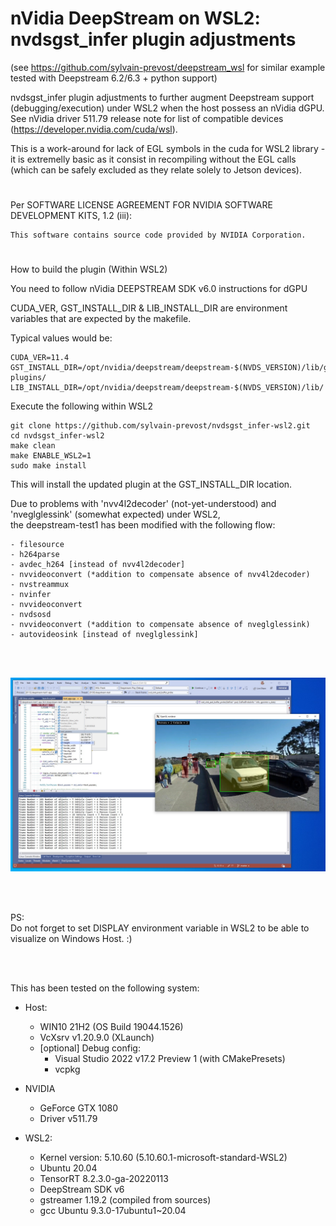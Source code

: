
# nVidia DeepStream on WSL2: nvdsgst_infer plugin adjustments


(see https://github.com/sylvain-prevost/deepstream_wsl for similar example tested with Deepstream 6.2/6.3 + python support) 


nvdsgst_infer plugin adjustments to further augment Deepstream support (debugging/execution) under WSL2 when the host possess an nVidia dGPU.
See  nVidia driver 511.79 release note for list of compatible devices (https://developer.nvidia.com/cuda/wsl).
  
This is a work-around for lack of EGL symbols in the cuda for WSL2 library - it is extremelly basic as it consist in recompiling without the EGL calls (which can be safely excluded as they relate solely to Jetson devices).
  
#

Per SOFTWARE LICENSE AGREEMENT FOR NVIDIA SOFTWARE DEVELOPMENT KITS, 1.2 (iii):
```
This software contains source code provided by NVIDIA Corporation.
```

#

How to build the plugin (Within WSL2)  

You need to follow nVidia DEEPSTREAM SDK v6.0 instructions for dGPU  
  
CUDA_VER, GST_INSTALL_DIR & LIB_INSTALL_DIR are environment variables that are expected by the makefile.  
  
Typical values would be:  
  
```
CUDA_VER=11.4  
GST_INSTALL_DIR=/opt/nvidia/deepstream/deepstream-$(NVDS_VERSION)/lib/gst-plugins/  
LIB_INSTALL_DIR=/opt/nvidia/deepstream/deepstream-$(NVDS_VERSION)/lib/  
```
  
Execute the following within WSL2  
  

```
git clone https://github.com/sylvain-prevost/nvdsgst_infer-wsl2.git
cd nvdsgst_infer-wsl2
make clean
make ENABLE_WSL2=1
sudo make install
```

This will install the updated plugin at the GST_INSTALL_DIR location.  
  
Due to problems with 'nvv4l2decoder' (not-yet-understood) and 'nveglglessink' (somewhat expected)  under WSL2,  
the deepstream-test1 has been modified with the following flow:  
  
```
- filesource  
- h264parse  
- avdec_h264 [instead of nvv4l2decoder]  
- nvvideoconvert (*addition to compensate absence of nvv4l2decoder)  
- nvstreammux  
- nvinfer  
- nvvideoconvert  
- nvdsosd  
- nvvideoconvert (*addition to compensate absence of nveglglessink)  
- autovideosink [instead of nveglglessink]
```
  
</br>
</br>

![Alt text](images/example_output.jpg?raw=true "Title")

</br>
</br>

  
PS:  
Do not forget to set DISPLAY environment variable in WSL2 to be able to visualize on Windows Host. :)  
  
</br>
</br>
  
This has been tested on the following system:  
  
* Host:  
  * WIN10 21H2 (OS Build 19044.1526)  
  * VcXsrv v1.20.9.0 (XLaunch)  
  * [optional] Debug config:  
    * Visual Studio 2022 v17.2 Preview 1 (with CMakePresets)  
    * vcpkg  
  
* NVIDIA  
  * GeForce GTX 1080  
  * Driver v511.79  
  
* WSL2:  
  * Kernel version: 5.10.60 (5.10.60.1-microsoft-standard-WSL2)  
  * Ubuntu 20.04  
  * TensorRT 8.2.3.0-ga-20220113  
  * DeepStream SDK v6  
  * gstreamer 1.19.2 (compiled from sources)  
  * gcc Ubuntu 9.3.0-17ubuntu1~20.04  
  










